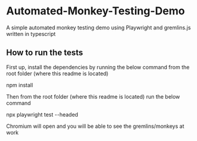 # Automated-Monkey-Testing-Demo
A simple automated monkey testing demo using Playwright and gremlins.js written in typescript

## How to run the tests
First up, install the dependencies by running the below command from the root folder (where this readme is located)

npm install

Then from the root folder (where this readme is located) run the below command

npx playwright test --headed

Chromium will open and you will be able to see the gremlins/monkeys at work